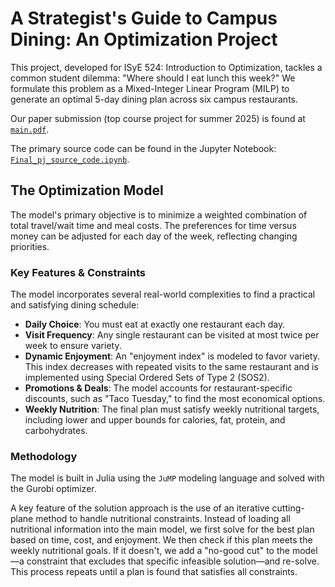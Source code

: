 # A Strategist's Guide to Campus Dining: An Optimization Project

This project, developed for ISyE 524: Introduction to Optimization, tackles a common student dilemma: "Where should I eat lunch this week?" We formulate this problem as a Mixed-Integer Linear Program (MILP) to generate an optimal 5-day dining plan across six campus restaurants.

Our paper submission (top course project for summer 2025) is found at [`main.pdf`](/main.pdf).

The primary source code can be found in the Jupyter Notebook: [`Final_pj_source_code.ipynb`](/Final_pj_source_code.ipynb).

## The Optimization Model

The model's primary objective is to minimize a weighted combination of total travel/wait time and meal costs. The preferences for time versus money can be adjusted for each day of the week, reflecting changing priorities.

### Key Features & Constraints

The model incorporates several real-world complexities to find a practical and satisfying dining schedule:

*   **Daily Choice**: You must eat at exactly one restaurant each day.
*   **Visit Frequency**: Any single restaurant can be visited at most twice per week to ensure variety.
*   **Dynamic Enjoyment**: An "enjoyment index" is modeled to favor variety. This index decreases with repeated visits to the same restaurant and is implemented using Special Ordered Sets of Type 2 (SOS2).
*   **Promotions & Deals**: The model accounts for restaurant-specific discounts, such as "Taco Tuesday," to find the most economical options.
*   **Weekly Nutrition**: The final plan must satisfy weekly nutritional targets, including lower and upper bounds for calories, fat, protein, and carbohydrates.

### Methodology

The model is built in Julia using the `JuMP` modeling language and solved with the Gurobi optimizer.

A key feature of the solution approach is the use of an iterative cutting-plane method to handle nutritional constraints. Instead of loading all nutritional information into the main model, we first solve for the best plan based on time, cost, and enjoyment. We then check if this plan meets the weekly nutritional goals. If it doesn't, we add a "no-good cut" to the model—a constraint that excludes that specific infeasible solution—and re-solve. This process repeats until a plan is found that satisfies all constraints.

